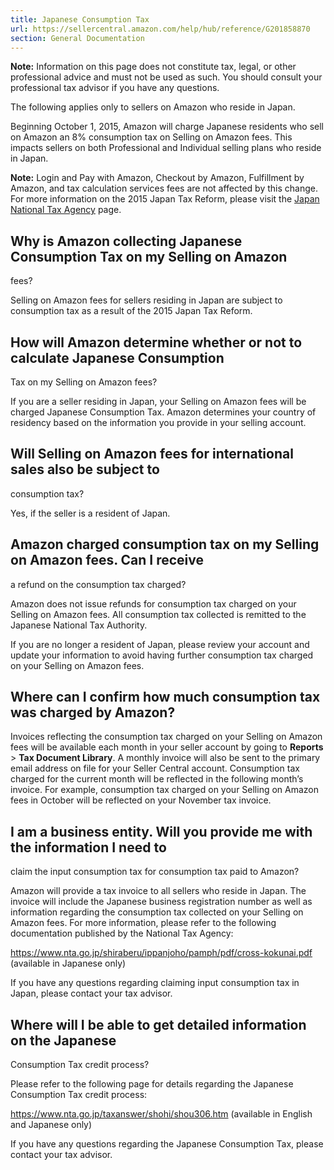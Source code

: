 ```yaml
---
title: Japanese Consumption Tax
url: https://sellercentral.amazon.com/help/hub/reference/G201858870
section: General Documentation
---
```


**Note:** Information on this page does not constitute tax, legal, or other
professional advice and must not be used as such. You should consult your
professional tax advisor if you have any questions.

The following applies only to sellers on Amazon who reside in Japan.

Beginning October 1, 2015, Amazon will charge Japanese residents who sell on
Amazon an 8% consumption tax on Selling on Amazon fees. This impacts sellers
on both Professional and Individual selling plans who reside in Japan.

**Note:** Login and Pay with Amazon, Checkout by Amazon, Fulfillment by
Amazon, and tax calculation services fees are not affected by this change. For
more information on the 2015 Japan Tax Reform, please visit the [Japan
National Tax
Agency](http://www.nta.go.jp/foreign_language/consumption_tax/04.htm) page.

## Why is Amazon collecting Japanese Consumption Tax on my Selling on Amazon
fees?

Selling on Amazon fees for sellers residing in Japan are subject to
consumption tax as a result of the 2015 Japan Tax Reform.

## How will Amazon determine whether or not to calculate Japanese Consumption
Tax on my Selling on Amazon fees?

If you are a seller residing in Japan, your Selling on Amazon fees will be
charged Japanese Consumption Tax. Amazon determines your country of residency
based on the information you provide in your selling account.

## Will Selling on Amazon fees for international sales also be subject to
consumption tax?

Yes, if the seller is a resident of Japan.

##  Amazon charged consumption tax on my Selling on Amazon fees. Can I receive
a refund on the consumption tax charged?

Amazon does not issue refunds for consumption tax charged on your Selling on
Amazon fees. All consumption tax collected is remitted to the Japanese
National Tax Authority.

If you are no longer a resident of Japan, please review your account and
update your information to avoid having further consumption tax charged on
your Selling on Amazon fees.

## Where can I confirm how much consumption tax was charged by Amazon?

Invoices reflecting the consumption tax charged on your Selling on Amazon fees
will be available each month in your seller account by going to **Reports** >
**Tax Document Library**. A monthly invoice will also be sent to the primary
email address on file for your Seller Central account. Consumption tax charged
for the current month will be reflected in the following month’s invoice. For
example, consumption tax charged on your Selling on Amazon fees in October
will be reflected on your November tax invoice.

##  I am a business entity. Will you provide me with the information I need to
claim the input consumption tax for consumption tax paid to Amazon?

Amazon will provide a tax invoice to all sellers who reside in Japan. The
invoice will include the Japanese business registration number as well as
information regarding the consumption tax collected on your Selling on Amazon
fees. For more information, please refer to the following documentation
published by the National Tax Agency:

[https://www.nta.go.jp/shiraberu/ippanjoho/pamph/pdf/cross-kokunai.pdf
](https://www.nta.go.jp/shiraberu/ippanjoho/pamph/pdf/cross-kokunai.pdf)
(available in Japanese only)

If you have any questions regarding claiming input consumption tax in Japan,
please contact your tax advisor.

##  Where will I be able to get detailed information on the Japanese
Consumption Tax credit process?

Please refer to the following page for details regarding the Japanese
Consumption Tax credit process:

<https://www.nta.go.jp/taxanswer/shohi/shou306.htm> (available in English and
Japanese only)

If you have any questions regarding the Japanese Consumption Tax, please
contact your tax advisor.

